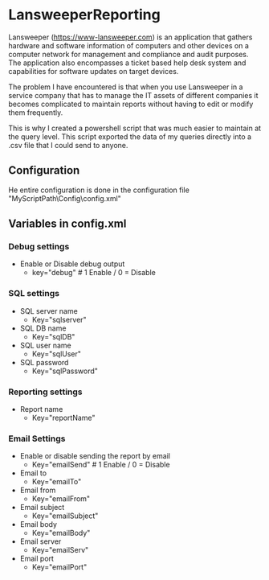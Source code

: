 # LansweeperReporting

Lansweeper (https://www-lansweeper.com) is an application that gathers hardware and software information of computers and other devices on a computer network for management and compliance and audit purposes. The application also encompasses a ticket based help desk system and capabilities for software updates on target devices.

The problem I have encountered is that when you use Lansweeper in a service company that has to manage the IT assets of different companies it becomes complicated to maintain 
reports without having to edit or modify them frequently.

This is why I created a powershell script that was much easier to maintain at the query level. This script exported the data of my queries directly into a .csv file 
that I could send to anyone.

## Configuration 

He entire configuration is done in the configuration file 
"MyScriptPath\Config\config.xml"

## Variables in config.xml

### Debug settings
- Enable or Disable debug output
    - key="debug"           # 1 Enable / 0 = Disable

### SQL settings
- SQL server name
    - Key="sqlserver"
- SQL DB name
    - Key="sqlDB"
- SQL user name
    - Key="sqlUser"
- SQL password
    - Key="sqlPassword"

### Reporting settings
- Report name
    - Key="reportName"

### Email Settings
- Enable or disable sending the report by email
    - Key="emailSend"       # 1 Enable / 0 = Disable
- Email to
    - Key="emailTo"
- Email from
    - Key="emailFrom"
- Email subject
    - Key="emailSubject"
- Email body
    - Key="emailBody"
- Email server
    - Key="emailServ"
- Email port
    - Key="emailPort"